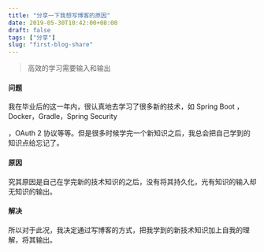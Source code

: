 ```yaml
---
title: "分享一下我想写博客的原因"
date: 2019-05-30T10:42:00+08:00
draft: false
tags: ["分享"]
slug: "first-blog-share"
---
```


> 高效的学习需要输入和输出

#### 问题

我在毕业后的这一年内，很认真地去学习了很多新的技术，如 Spring Boot ，Docker，Gradle，Spring Security
<!--more-->
，OAuth 2 协议等等。但是很多时候学完一个新知识之后，我总会把自己学到的知识点给忘记了。

#### 原因

究其原因是自己在学完新的技术知识的之后，没有将其持久化，光有知识的输入却无知识的输出。

#### 解决

所以对于此况，我决定通过写博客的方式，把我学到的新技术知识加上自我的理解，将其输出。